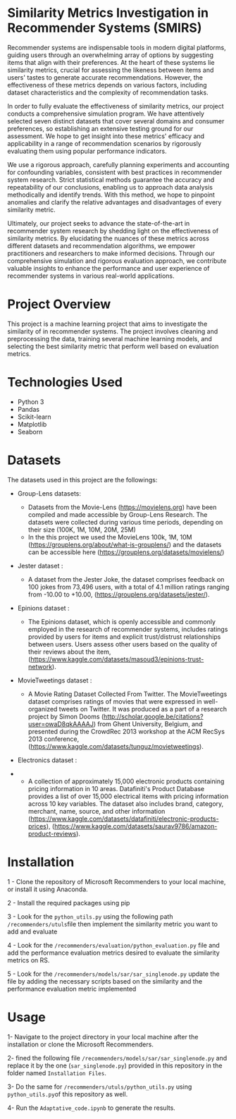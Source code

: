# Similarity Metrics Investigation in Recommender Systems (SMIRS)
Recommender systems are indispensable tools in modern digital platforms, guiding users through an overwhelming array of options by suggesting items that align with their preferences. At the heart of these systems lie similarity metrics, crucial for assessing the likeness between items and users' tastes to generate accurate recommendations. However, the effectiveness of these metrics depends on various factors, including dataset characteristics and the complexity of recommendation tasks.

In order to fully evaluate the effectiveness of similarity metrics, our project conducts a comprehensive simulation program. We have attentively selected seven distinct datasets that cover several domains and consumer preferences, so establishing an extensive testing ground for our assessment. We hope to get insight into these metrics' efficacy and applicability in a range of recommendation scenarios by rigorously evaluating them using popular performance indicators.

We use a rigorous approach, carefully planning experiments and accounting for confounding variables, consistent with best practices in recommender system research. Strict statistical methods guarantee the accuracy and repeatability of our conclusions, enabling us to approach data analysis methodically and identify trends. With this method, we hope to pinpoint anomalies and clarify the relative advantages and disadvantages of every similarity metric.

Ultimately, our project seeks to advance the state-of-the-art in recommender system research by shedding light on the effectiveness of similarity metrics. By elucidating the nuances of these metrics across different datasets and recommendation algorithms, we empower practitioners and researchers to make informed decisions. Through our comprehensive simulation and rigorous evaluation approach, we contribute valuable insights to enhance the performance and user experience of recommender systems in various real-world applications.

# Project Overview
This project is a machine learning project that aims to investigate the similarity of in recommender systems. The project involves cleaning and preprocessing the data, training several machine learning models, and selecting the best similarity metric that perform well based on evaluation metrics.

# Technologies Used
  - Python 3
  - Pandas
  - Scikit-learn
  - Matplotlib
  - Seaborn
 
# Datasets
The datasets used in this project are the followings:
  - Group-Lens datasets: 
    - Datasets from the Movie-Lens (https://movielens.org) have been compiled and made accessible by Group-Lens Research. The datasets were collected during various time periods, depending on their size (100K, 1M, 10M, 20M, 25M)
    - In the this project we used the MovieLens 100k, 1M, 10M (https://grouplens.org/about/what-is-grouplens/) and the datasets can be accessible here (https://grouplens.org/datasets/movielens/)

  - Jester dataset : 
    - A dataset from the Jester Joke, the dataset comprises feedback on 100 jokes from 73,496 users, with a total of 4.1 million ratings ranging from -10.00 to +10.00, (https://grouplens.org/datasets/jester/).

  - Epinions dataset : 
    - The Epinions dataset, which is openly accessible and commonly employed in the research of recommender systems, includes ratings provided by users for items and explicit trust/distrust relationships between users. Users assess other users based on the quality of their reviews about the item, (https://www.kaggle.com/datasets/masoud3/epinions-trust-network).
    
  - MovieTweetings dataset : 
    - A Movie Rating Dataset Collected From Twitter. The MovieTweetings dataset comprises ratings of movies that were expressed in well-organized tweets on Twitter. It was produced as a part of a research project by Simon Dooms (http://scholar.google.be/citations?user=owaD8qkAAAAJ) from Ghent University, Belgium, and presented during the CrowdRec 2013 workshop at the ACM RecSys 2013 conference, (https://www.kaggle.com/datasets/tunguz/movietweetings).
    
  - Electronics dataset : 
  -   - A collection of approximately 15,000 electronic products containing pricing information in 10 areas. Datafiniti's Product Database provides a list of over 15,000 electrical items with pricing information across 10 key variables. The dataset also includes brand, category, merchant, name, source, and other information (https://www.kaggle.com/datasets/datafiniti/electronic-products-prices), (https://www.kaggle.com/datasets/saurav9786/amazon-product-reviews).

# Installation
  1 - Clone the repository of Microsoft Recommenders to your local machine, or install it using Anaconda.
  
  2 - Install the required packages using pip
  
  3 - Look for the `python_utils.py` using the following path `/recommenders/utuls`file then implement the similarity metric you want to add and evaluate
  
  4 - Look for the `/recommenders/evaluation/python_evaluation.py` file and add the  performance evaluation metrics desired to evaluate the similarity metrics on RS. 
  
  5 - Look for the `/recommenders/models/sar/sar_singlenode.py` update the file by adding the necessary scripts based on the similarity and the performance evaluation metric implemented

# Usage
  
  1- Navigate to the project directory in your local machine after the installation or clone the Microsoft Recommenders.
  
  2- fined the following file `/recommenders/models/sar/sar_singlenode.py` and replace it by the one (`sar_singlenode.py`) provided in this repository in the folder named `Installation Files`.
  
  3- Do the same for `/recommenders/utuls/python_utils.py` using `python_utils.py`of this repository as well.
  
  4- Run the `Adaptative_code.ipynb` to generate the results.
  
